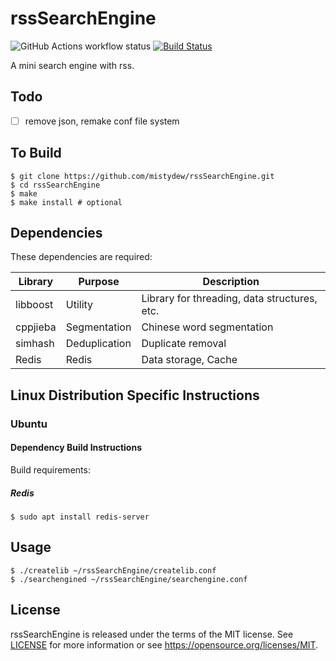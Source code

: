 # rssSearchEngine

![GitHub Actions workflow status](https://github.com/mistydew/rssSearchEngine/workflows/C/C++%20CI/badge.svg)
[![Build Status](https://travis-ci.com/mistydew/rssSearchEngine.svg?branch=master)](https://travis-ci.com/mistydew/rssSearchEngine)

A mini search engine with rss.

## Todo

- [ ] remove json, remake conf file system

## To Build

```
$ git clone https://github.com/mistydew/rssSearchEngine.git
$ cd rssSearchEngine
$ make
$ make install # optional
```

## Dependencies

These dependencies are required:

Library  | Purpose       | Description
---------|---------------|-------------
libboost | Utility       | Library for threading, data structures, etc.
cppjieba | Segmentation  | Chinese word segmentation
simhash  | Deduplication | Duplicate removal
Redis    | Redis         | Data storage, Cache

## Linux Distribution Specific Instructions

### Ubuntu

#### Dependency Build Instructions

Build requirements:

##### Redis

```
$ sudo apt install redis-server
```

## Usage

```
$ ./createlib ~/rssSearchEngine/createlib.conf
$ ./searchengined ~/rssSearchEngine/searchengine.conf
```

## License

rssSearchEngine is released under the terms of the MIT license.
See [LICENSE](LICENSE) for more information or see https://opensource.org/licenses/MIT.
